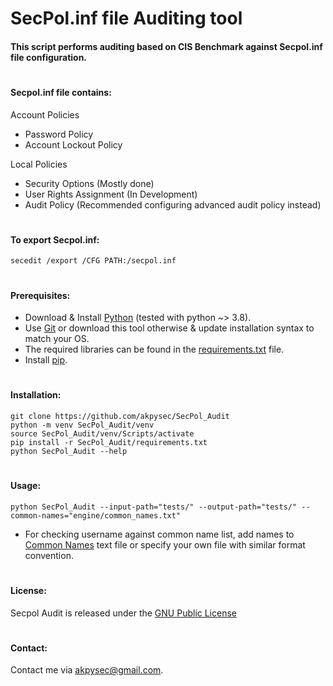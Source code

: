 # SecPol.inf file Auditing tool

#### This script performs auditing based on CIS Benchmark against Secpol.inf file configuration.

#

#### Secpol.inf file contains:
Account Policies
- Password Policy
- Account Lockout Policy

Local Policies
- Security Options (Mostly done)
- User Rights Assignment (In Development)
- Audit Policy (Recommended configuring advanced audit policy instead)

#

#### To export Secpol.inf:

    secedit /export /CFG PATH:/secpol.inf

#

#### Prerequisites:

- Download & Install [Python](https://www.python.org/downloads/) (tested with python ~> 3.8).
- Use [Git](https://git-scm.com/downloads) or download this tool otherwise & update installation syntax to match your OS.
- The required libraries can be found in the [requirements.txt](https://github.com/akpysec/SecPol_Audit/blob/master/requirements.txt) file.
- Install [pip](https://pip.pypa.io/en/stable/installation/).

#

#### Installation:

    git clone https://github.com/akpysec/SecPol_Audit
    python -m venv SecPol_Audit/venv
    source SecPol_Audit/venv/Scripts/activate
    pip install -r SecPol_Audit/requirements.txt
    python SecPol_Audit --help

#

#### Usage:

    python SecPol_Audit --input-path="tests/" --output-path="tests/" --common-names="engine/common_names.txt"

* For checking username against common name list, add names to
  [Common Names](https://github.com/akpysec/SecPol_Audit/blob/master/engine/common_names.txt) text file or specify your own file with similar format convention.

#

#### License:
Secpol Audit is released under the
[GNU Public License](https://github.com/akpysec/SecPol_Audit/blob/master/LICENSE)

#

#### Contact:
Contact me via <akpysec@gmail.com>.
